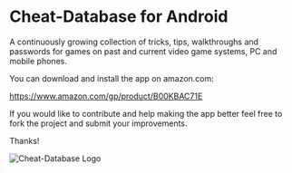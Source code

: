


# Cheat-Database for Android
A continuously growing collection of tricks, tips, walkthroughs and passwords for games on past and current video game systems, PC and mobile phones.

You can download and install the app on amazon.com:

https://www.amazon.com/gp/product/B00KBAC71E

If you would like to contribute and help making the app better feel free to fork the project and submit your improvements.

Thanks!

![Cheat-Database Logo](https://images-na.ssl-images-amazon.com/images/I/715KWrLOTiL.png)
